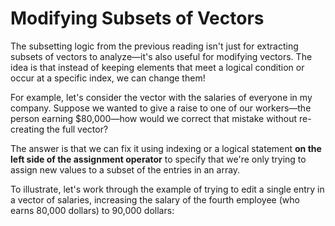 # Modifying Subsets of Vectors

The subsetting logic from the previous reading isn't just for extracting subsets of vectors to analyze—it's also useful for modifying vectors. The idea is that instead of keeping elements that meet a logical condition or occur at a specific index, we can change them!

For example, let's consider the vector with the salaries of everyone in my company. Suppose we wanted to give a raise to one of our workers—the person earning $80,000—how would we correct that mistake without re-creating the full vector?

The answer is that we can fix it using indexing or a logical statement **on the left side of the assignment operator** to specify that we're only trying to assign new values to a subset of the entries in an array.

To illustrate, let's work through the example of trying to edit a single entry in a vector of salaries, increasing the salary of the fourth employee (who earns 80,000 dollars) to 90,000 dollars:
